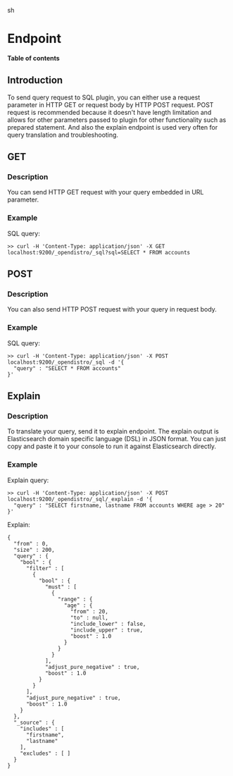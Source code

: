 <div class="highlight">

sh

</div>

# Endpoint

**Table of contents**

<div class="contents" data-local="" data-depth="1">

</div>

## Introduction

To send query request to SQL plugin, you can either use a request
parameter in HTTP GET or request body by HTTP POST request. POST request
is recommended because it doesn't have length limitation and allows for
other parameters passed to plugin for other functionality such as
prepared statement. And also the explain endpoint is used very often for
query translation and troubleshooting.

## GET

### Description

You can send HTTP GET request with your query embedded in URL parameter.

### Example

SQL query:

    >> curl -H 'Content-Type: application/json' -X GET localhost:9200/_opendistro/_sql?sql=SELECT * FROM accounts

## POST

### Description

You can also send HTTP POST request with your query in request body.

### Example

SQL query:

    >> curl -H 'Content-Type: application/json' -X POST localhost:9200/_opendistro/_sql -d '{
      "query" : "SELECT * FROM accounts"
    }'

## Explain

### Description

To translate your query, send it to explain endpoint. The explain output
is Elasticsearch domain specific language (DSL) in JSON format. You can
just copy and paste it to your console to run it against Elasticsearch
directly.

### Example

Explain query:

    >> curl -H 'Content-Type: application/json' -X POST localhost:9200/_opendistro/_sql/_explain -d '{
      "query" : "SELECT firstname, lastname FROM accounts WHERE age > 20"
    }'

Explain:

    {
      "from" : 0,
      "size" : 200,
      "query" : {
        "bool" : {
          "filter" : [
            {
              "bool" : {
                "must" : [
                  {
                    "range" : {
                      "age" : {
                        "from" : 20,
                        "to" : null,
                        "include_lower" : false,
                        "include_upper" : true,
                        "boost" : 1.0
                      }
                    }
                  }
                ],
                "adjust_pure_negative" : true,
                "boost" : 1.0
              }
            }
          ],
          "adjust_pure_negative" : true,
          "boost" : 1.0
        }
      },
      "_source" : {
        "includes" : [
          "firstname",
          "lastname"
        ],
        "excludes" : [ ]
      }
    }
